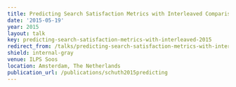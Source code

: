 ```yaml
---
title: Predicting Search Satisfaction Metrics with Interleaved Comparisons
date: '2015-05-19'
year: 2015
layout: talk
key: predicting-search-satisfaction-metrics-with-interleaved-2015
redirect_from: /talks/predicting-search-satisfaction-metrics-with-interl-2015.html
shield: internal-gray
venue: ILPS Soos
location: Amsterdam, The Netherlands
publication_url: /publications/schuth2015predicting
---
```

